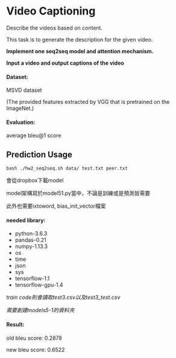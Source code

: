 # Video Captioning
Describe the videos based on content.

This task is to generate the description for the given video.

**Implement one seq2seq model and attention mechanism.**

**Input a video and output captions of the video**

#### Dataset:

MSVD dataset

(The provided features extracted by VGG that is pretrained on the ImageNet.)

#### Evaluation:

average bleu@1 score 


## Prediction Usage
`bash ./hw2_seq2seq.sh data/ test.txt peer.txt`


會從dropbox下載model

model架構寫於model51.py當中，不論是訓練或是預測皆需要

此外也需要ixtoword, bias_init_vector檔案


#### needed library:
* python-3.6.3
* pandas-0.21
* numpy-1.13.3
* os
* time
* json
* sys
* tensorflow-1.1
* tensorflow-gpu-1.4


*train code則會讀取test3.csv以及test3_test.csv*

*需要創建models5-1的資料夾*

#### Result:

old bleu score: 0.2878

new bleu score: 0.6522
